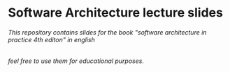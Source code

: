# Software Architecture lecture slides
###### This repository contains slides for the book "software architecture in practice 4th editon" in english

###### feel free to use them for educational purposes.
